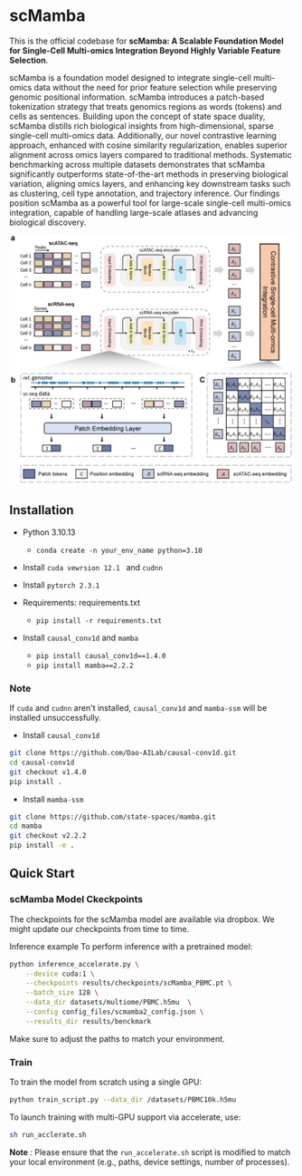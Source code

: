 # scMamba

This is the official codebase for **scMamba: A Scalable Foundation Model for Single-Cell Multi-omics Integration Beyond Highly Variable Feature Selection**.

scMamba is a foundation model designed to integrate single-cell multi-omics data without the need for prior feature selection while preserving genomic positional information. scMamba introduces a patch-based tokenization strategy that treats genomics regions as words (tokens) and cells as sentences. Building upon the concept of state space duality, scMamba distills rich biological insights from high-dimensional, sparse single-cell multi-omics data. Additionally, our novel contrastive learning approach, enhanced with cosine similarity regularization, enables superior alignment across omics layers compared to traditional methods. Systematic benchmarking across multiple datasets demonstrates that scMamba significantly outperforms state-of-the-art methods in preserving biological variation, aligning omics layers, and enhancing key downstream tasks such as clustering, cell type annotation, and trajectory inference. Our findings position scMamba as a powerful tool for large-scale single-cell multi-omics integration, capable of handling large-scale atlases and advancing biological discovery.

![scMamba](images/scMamba.png)

## Installation

- Python 3.10.13

  - `conda create -n your_env_name python=3.10`
- Install ``cuda vewrsion 12.1 `` and ``cudnn``
- Install ``pytorch 2.3.1``
- Requirements: requirements.txt

  - `pip install -r requirements.txt`
- Install ``causal_conv1d`` and ``mamba``

  - `pip install causal_conv1d==1.4.0`
  - `pip install mamba==2.2.2`

### Note

If ``cuda`` and ``cudnn`` aren't installed, ``causal_conv1d`` and ``mamba-ssm`` will be installed unsuccessfully.

- Install ``causal_conv1d``

```bash
git clone https://github.com/Dao-AILab/causal-conv1d.git
cd causal-conv1d
git checkout v1.4.0
pip install .

```

- Install ``mamba-ssm``

```bash
git clone https://github.com/state-spaces/mamba.git
cd mamba
git checkout v2.2.2
pip install -e .
```

## Quick Start

### scMamba Model Ckeckpoints

The checkpoints for the scMamba model are available via dropbox. We might update our checkpoints from time to time.

Inference example
To perform inference with a pretrained model:

```bash
python inference_accelerate.py \
    --device cuda:1 \
    --checkpoints results/checkpoints/scMamba_PBMC.pt \
    --batch_size 128 \
    --data_dir datasets/multiome/PBMC.h5mu  \
    --config config_files/scmamba2_config.json \
    --results_dir results/benckmark
```

Make sure to adjust the paths to match your environment.

### Train

To train the model from scratch using a single GPU:

```bash
python train_script.py --data_dir /datasets/PBMC10k.h5mu
```

To launch training with multi-GPU support via accelerate, use:

```bash
sh run_acclerate.sh
```

**Note** : Please ensure that the `run_accelerate.sh` script is modified to match your local environment (e.g., paths, device settings, number of processes).
